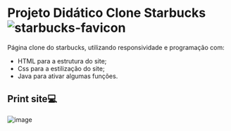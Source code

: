 # Projeto Didático Clone Starbucks  ![starbucks-favicon](https://github.com/user-attachments/assets/4ab7b753-2057-4934-88d4-41d5d958b7bf)

Página clone do starbucks, utilizando responsividade e programação com:
* HTML para a estrutura do site;
* Css para a estilização do site;
* Java para ativar algumas funções.

## Print site💻
![image](https://github.com/user-attachments/assets/b0c7da5e-d46d-4ef5-a11f-81953c42e04b)
